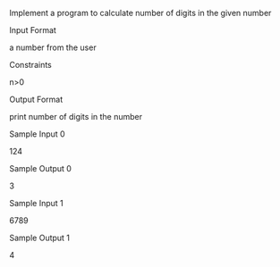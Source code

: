 Implement a program to calculate number of digits in the given number

Input Format

a number from the user

Constraints

n>0

Output Format

print number of digits in the number

Sample Input 0

124

Sample Output 0

3

Sample Input 1

6789

Sample Output 1

4

